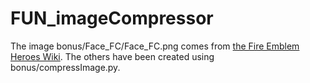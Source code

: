 # FUN_imageCompressor

The image bonus/Face_FC/Face_FC.png comes from [the Fire Emblem Heroes Wiki](https://feheroes.gamepedia.com/File:Naga_Dragon_Divinity_Face_FC.webp). The others have been created using bonus/compressImage.py.